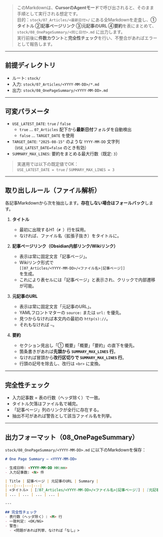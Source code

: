 > このMarkdownは、**CursorのAgentモード**で呼び出されると、そのまま手順として実行される想定です。  
> 目的：`stock/07_Articles/<最新日付>/` にある全Markdownを走査し、**①タイトル ②記事ページリンク ③元記事のURL ④要約**を表にまとめて、`stock/08_OnePageSummary/<同じ日付>.md` に出力します。  
> 実行前後に**件数カウント**と**完全性チェック**を行い、不整合があればエラーとして報告します。

---

## 前提ディレクトリ

- ルート: `stock/`
- 入力: `stock/07_Articles/<YYYY-MM-DD>/*.md`
- 出力: `stock/08_OnePageSummary/<YYYY-MM-DD>.md`

---

## 可変パラメータ

- `USE_LATEST_DATE`: `true` / `false`  
  - `true` … `07_Articles` 配下から**最新日付**フォルダを自動検出  
  - `false` … `TARGET_DATE` を使用
- `TARGET_DATE`: `"2025-08-15"` のような `YYYY-MM-DD` 文字列（`USE_LATEST_DATE=false` のとき有効）
- `SUMMARY_MAX_LINES`: 要約をまとめる最大行数（既定: `3`）

> 実運用では以下の既定値でOK：  
> `USE_LATEST_DATE = true` / `SUMMARY_MAX_LINES = 3`

---

## 取り出しルール（ファイル解析）

各記事Markdownから次を抽出します。**存在しない場合はフォールバック**します。

1. **タイトル**
   - 最初に出現するH1（`# `）行を採用。
   - なければ、ファイル名（拡張子抜き）をタイトルに。

2. **記事ページリンク（Obsidian内部リンク/Wikiリンク）**
   - 表示は常に固定文言「記事ページ」。
   - Wikiリンク形式で  
     `[[07_Articles/<YYYY-MM-DD>/<ファイル名>|記事ページ]]`  
     を生成。  
   - これにより表セルには「記事ページ」と表示され、クリックで内部遷移が可能。

3. **元記事のURL**
   - 表示は常に固定文言「元記事のURL」。
   - YAMLフロントマターの `source:` または `url:` を優先。
   - 見つからなければ本文内の最初の `http(s)://`。
   - それもなければ `—`。

4. **要約**
   - セクション見出し「① 概要」「概要」「要約」の直下を優先。
   - 箇条書きがあれば**先頭から `SUMMARY_MAX_LINES` 行**。
   - なければ冒頭から**改行区切りで `SUMMARY_MAX_LINES` 行**。
   - 行頭の記号を除去し、改行は `<br>` に変換。

---

## 完全性チェック

- 入力記事数 = 表の行数（ヘッダ除く）で一致。
- タイトル欠落はファイル名で補完。
- 「記事ページ」列のリンクが全行に存在する。
- 抽出不可があれば警告として該当ファイル名を列挙。

---

## 出力フォーマット（08_OnePageSummary）

`stock/08_OnePageSummary/<YYYY-MM-DD>.md` に以下のMarkdownを保存：

```md
# One Page Summary — <YYYY-MM-DD>

- 生成日時: <YYYY-MM-DD HH:mm>
- 入力記事数: <N> 件

| Title | 記事ページ | 元記事のURL | Summary |
|---|---|---|---|
| <タイトル> | [[07_Articles/<YYYY-MM-DD>/<ファイル名>|記事ページ]] | [元記事のURL](<URL or —>) | <要約（最大<SUMMARY_MAX_LINES>行、改行は `<br>` に変換）> |
| ... | ... | ... | ... |

---

## 完全性チェック
- 表行数（ヘッダ除く）: <M> 行
- 一致判定: <OK/NG>
- 警告: 
  - <問題があれば列挙、なければ「なし」>
